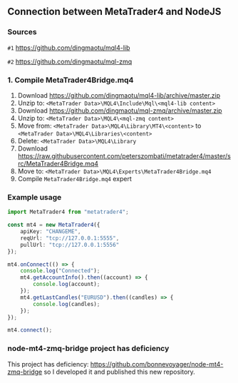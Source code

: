 ## Connection between MetaTrader4 and NodeJS

### Sources

`#1` https://github.com/dingmaotu/mql4-lib

`#2` https://github.com/dingmaotu/mql-zmq

### 1. Compile MetaTrader4Bridge.mq4

1. Download https://github.com/dingmaotu/mql4-lib/archive/master.zip
2. Unzip to: `<MetaTrader Data>\MQL4\Include\Mql\<mql4-lib content>`
3. Download https://github.com/dingmaotu/mql-zmq/archive/master.zip
4. Unzip to: `<MetaTrader Data>\MQL4\<mql-zmq content>`
5. Move from: `<MetaTrader Data>\MQL4\Library\MT4\<content>` to
`<MetaTrader Data>\MQL4\Libraries\<content>`
6. Delete: `<MetaTrader Data>\MQL4\Library`
7. Download https://raw.githubusercontent.com/peterszombati/metatrader4/master/src/MetaTrader4Bridge.mq4
8. Move to: `<MetaTrader Data>\MQL4\Experts\MetaTrader4Bridge.mq4`
9. Compile `MetaTrader4Bridge.mq4` expert

### Example usage
```ts
import MetaTrader4 from "metatrader4";

const mt4 = new MetaTrader4({
	apiKey: "CHANGEME",
	reqUrl: "tcp://127.0.0.1:5555",
	pullUrl: "tcp://127.0.0.1:5556"
});

mt4.onConnect(() => {
	console.log("Connected");
	mt4.getAccountInfo().then((account) => {
		console.log(account);
	});
	mt4.getLastCandles("EURUSD").then((candles) => {
		console.log(candles);
	});
});

mt4.connect();
```
### node-mt4-zmq-bridge project has deficiency

This project has deficiency: https://github.com/bonnevoyager/node-mt4-zmq-bridge so I developed it and published this new repository.
